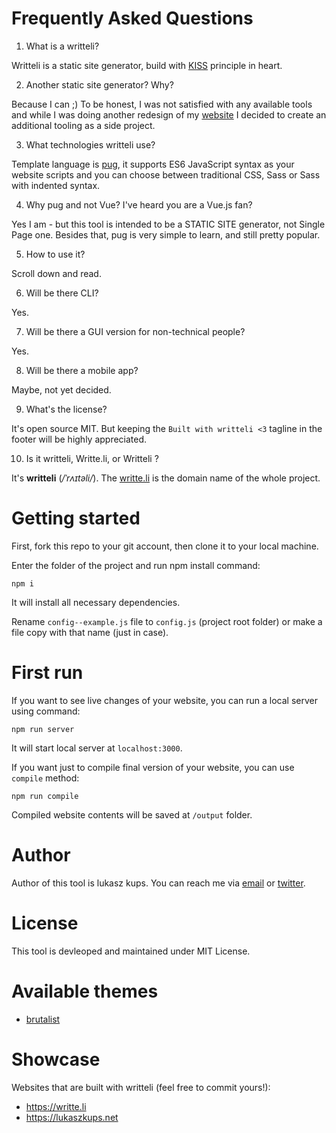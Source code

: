 # Frequently Asked Questions

1. What is a writteli?

Writteli is a static site generator, build with [KISS](https://en.wikipedia.org/wiki/KISS_principle) principle in heart.

2. Another static site generator? Why?

Because I can ;) To be honest, I was not satisfied with any available tools and while I was doing another redesign of my [website](https://lukaszkups.net) I decided to create an additional tooling as a side project.

3. What technologies writteli use?

Template language is [pug](https://pugjs.org), it supports ES6 JavaScript syntax as your website scripts and you can choose between traditional CSS, Sass or Sass with indented syntax.

4. Why pug and not Vue? I've heard you are a Vue.js fan?

Yes I am - but this tool is intended to be a STATIC SITE generator, not Single Page one. Besides that, pug is very simple to learn, and still pretty popular.

5. How to use it?

Scroll down and read.

6. Will be there CLI?

Yes.

7. Will be there a GUI version for non-technical people?

Yes.

8. Will be there a mobile app?

Maybe, not yet decided.

9. What's the license?

It's open source MIT. But keeping the `Built with writteli <3` tagline in the footer will be highly appreciated.

10. Is it writteli, Writte.li, or Writteli ?

It's **writteli** (*/ˈrʌɪtəli/*). The [writte.li](https://writte.li) is the domain name of the whole project.

# Getting started

First, fork this repo to your git account, then clone it to your local machine.

Enter the folder of the project and run npm install command:

```
npm i
```

It will install all necessary dependencies.

Rename `config--example.js` file to `config.js` (project root folder) or make a file copy with that name (just in case).

# First run

If you want to see live changes of your website, you can run a local server using command:

```
npm run server
```

It will start local server at `localhost:3000`.

If you want just to compile final version of your website, you can use `compile` method:

```
npm run compile
```

Compiled website contents will be saved at `/output` folder.

# Author

Author of this tool is lukasz kups. You can reach me via [email](mailto:letstalk@lukaszkups.net) or [twitter](https://twitter.com/lukaszkups).

# License

This tool is devleoped and maintained under MIT License.

# Available themes

- [brutalist](./themes/brutalist/)

# Showcase

Websites that are built with writteli (feel free to commit yours!):

- https://writte.li
- https://lukaszkups.net
